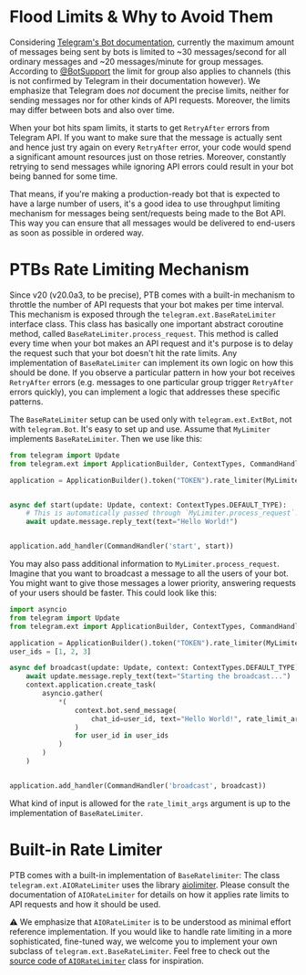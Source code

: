 # Flood Limits & Why to Avoid Them

Considering [Telegram's Bot documentation](https://core.telegram.org/bots/faq#my-bot-is-hitting-limits-how-do-i-avoid-this), currently the maximum amount of messages being sent by bots is limited to ~30 messages/second for all ordinary messages and ~20 messages/minute for group messages.
According to [@BotSupport](https://t.me/BotSupport) the limit for group also applies to channels (this is not confirmed by Telegram in their documentation however).
We emphasize that Telegram does *not* document the precise limits, neither for sending messages nor for other kinds of API requests.
Moreover, the limits may differ between bots and also over time. 

When your bot hits spam limits, it starts to get `RetryAfter` errors from Telegram API.
If you want to make sure that the message is actually sent and hence just try again on every `RetryAfter` error, your code would spend a significant amount resources just on those retries.
Moreover, constantly retrying to send messages while ignoring API errors could result in your bot being banned for some time.

That means, if you're making a production-ready bot that is expected to have a large number of users, it's a good idea to use throughput limiting mechanism for messages being sent/requests being made to the Bot API.
This way you can ensure that all messages would be delivered to end-users as soon as possible in ordered way.

# PTBs Rate Limiting Mechanism

Since v20 (v20.0a3, to be precise), PTB comes with a built-in mechanism to throttle the number of API requests that your bot makes per time interval.
This mechanism is exposed through the `telegram.ext.BaseRateLimiter` interface class.
This class has basically one important abstract coroutine method, called `BaseRateLimiter.process_request`.
This method is called every time when your bot makes an API request and it's purpose is to delay the request such that your bot doesn't hit the rate limits.
Any implementation of `BaseRateLimiter` can implement its own logic on how this should be done.
If you observe a particular pattern in how your bot receives `RetryAfter` errors (e.g. messages to one particular group trigger `RetryAfter` errors quickly), you can implement a logic that addresses these specific patterns.

The `BaseRateLimiter` setup can be used only with `telegram.ext.ExtBot`, not with `telegram.Bot`.
It's easy to set up and use.
Assume that `MyLimiter` implements `BaseRateLimiter`.
Then we use like this:

```python
from telegram import Update
from telegram.ext import ApplicationBuilder, ContextTypes, CommandHandler

application = ApplicationBuilder().token("TOKEN").rate_limiter(MyLimiter()).build()


async def start(update: Update, context: ContextTypes.DEFAULT_TYPE):
    # This is automatically passed through `MyLimiter.process_request`!
    await update.message.reply_text(text="Hello World!")


application.add_handler(CommandHandler('start', start))
```

You may also pass additional information to `MyLimiter.process_request`.
Imagine that you want to broadcast a message to all the users of your bot.
You might want to give those messages a lower priority, answering requests of your users should be faster.
This could look like this:

```python
import asyncio
from telegram import Update
from telegram.ext import ApplicationBuilder, ContextTypes, CommandHandler

application = ApplicationBuilder().token("TOKEN").rate_limiter(MyLimiter()).build()
user_ids = [1, 2, 3]

async def broadcast(update: Update, context: ContextTypes.DEFAULT_TYPE):
    await update.message.reply_text(text="Starting the broadcast...")
    context.application.create_task(
        asyncio.gather(
            *(
                context.bot.send_message(
                    chat_id=user_id, text="Hello World!", rate_limit_args={'priority': -1}
                )
                for user_id in user_ids
            )
        )
    )


application.add_handler(CommandHandler('broadcast', broadcast))
```

What kind of input is allowed for the `rate_limit_args` argument is up to the implementation of `BaseRateLimiter`.

# Built-in Rate Limiter

PTB comes with a built-in implementation of `BaseRatelimiter`: The class `telegram.ext.AIORateLimiter` uses the library [aiolimiter](https://aiolimiter.readthedocs.io/).
Please consult the documentation of `AIORateLimiter` for details on how it applies rate limits to API requests and how it should be used.

⚠️  We emphasize that `AIORateLimiter` is to be understood as minimal effort reference implementation.
If you would like to handle rate limiting in a more sophisticated, fine-tuned way, we
welcome you to implement your own subclass of `telegram.ext.BaseRateLimiter`.
Feel free to check out the [source code of `AIORateLimiter`](https://github.com/python-telegram-bot/python-telegram-bot/blob/master/telegram/ext/_aioratelimiter.py#L51) class for inspiration.

